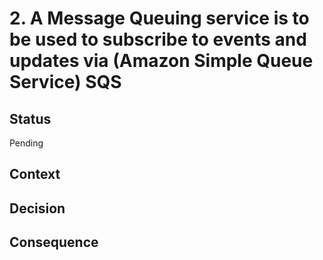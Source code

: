# 2. A Message Queuing service is to be used to subscribe to events and updates via (Amazon Simple Queue Service) SQS 

## Status
Pending

## Context

## Decision

## Consequence
